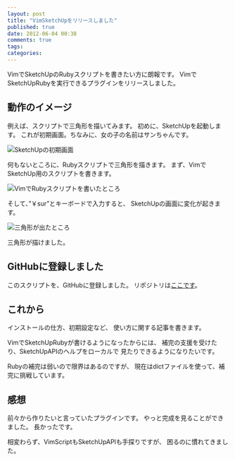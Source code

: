 ```yaml
---
layout: post
title: "VimSketchUpをリリースしました"
published: true
date: 2012-06-04 00:38
comments: true
tags: 
categories: 
---
```


VimでSketchUpのRubyスクリプトを書きたい方に朗報です。
VimでSketchUpRubyを実行できるプラグインをリリースしました。

## 動作のイメージ

例えば、スクリプトで三角形を描いてみます。
初めに、SketchUpを起動します。
これが初期画面。ちなみに、女の子の名前はサンちゃんです。

![SketchUpの初期画面][before]

何もないところに、Rubyスクリプトで三角形を描きます。
まず、VimでSketchUp用のスクリプトを書きます。

![VimでRubyスクリプトを書いたところ][inputting]

そして、”￥sur”とキーボードで入力すると、
SketchUpの画面に変化が起きます。

![三角形が出たところ][after]

三角形が描けました。

## GitHubに登録しました

このスクリプトを、GitHubに登録しました。
リポジトリは[ここです][git-repo]。

## これから

インストールの仕方、初期設定など、
使い方に関する記事を書きます。

VimでSketchUpRubyが書けるようになったからには、
補完の支援を受けたり、SketchUpAPIのヘルプをローカルで
見たりできるようになりたいです。

Rubyの補完は弱いので限界はあるのですが、
現在はdictファイルを使って、補完に挑戦しています。

## 感想

前々から作りたいと言っていたプラグインです。
やっと完成を見ることができました。
長かったです。

相変わらず、VimScriptもSketchUpAPIも手探りですが、
困るのに慣れてきました。

[before]: https://img.skitch.com/20120603-bi3hcwd594ubauj132rkhkwk92.gif
[inputting]: https://img.skitch.com/20120603-e29j4n2sq9hk15mmfrqj461sib.gif
[after]:https://img.skitch.com/20120603-jmbeicj5qw2xp1rmujb42cqub.gif 
[git-repo]: https://github.com/satrex/VimSketchUpRuby
